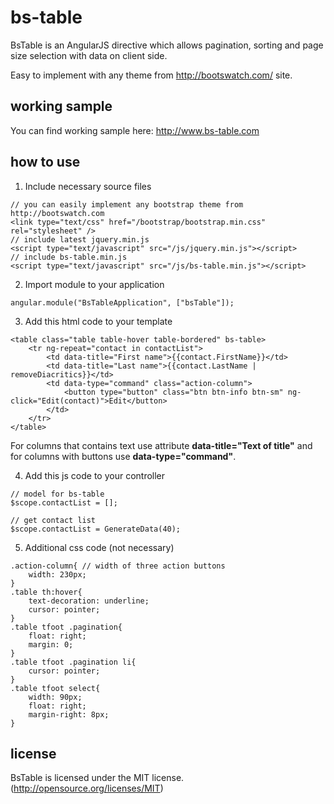 # bs-table

BsTable is an AngularJS directive which allows pagination, sorting and page size selection with data on client side.

Easy to implement with any theme from http://bootswatch.com/ site.

## working sample

You can find working sample here: http://www.bs-table.com

## how to use

1) Include necessary source files

```
// you can easily implement any bootstrap theme from http://bootswatch.com
<link type="text/css" href="/bootstrap/bootstrap.min.css" rel="stylesheet" />
// include latest jquery.min.js
<script type="text/javascript" src="/js/jquery.min.js"></script>
// include bs-table.min.js
<script type="text/javascript" src="/js/bs-table.min.js"></script>
```

2) Import module to your application

```
angular.module("BsTableApplication", ["bsTable"]);
```

3) Add this html code to your template

```
<table class="table table-hover table-bordered" bs-table>
    <tr ng-repeat="contact in contactList">
        <td data-title="First name">{{contact.FirstName}}</td>
        <td data-title="Last name">{{contact.LastName | removeDiacritics}}</td>
        <td data-type="command" class="action-column">
            <button type="button" class="btn btn-info btn-sm" ng-click="Edit(contact)">Edit</button>
        </td>
    </tr>
</table>
```
For columns that contains text use attribute **data-title="Text of title"** and for columns with buttons use **data-type="command"**.

4) Add this js code to your controller

```
// model for bs-table
$scope.contactList = [];

// get contact list
$scope.contactList = GenerateData(40);
```
5) Additional css code (not necessary)

```
.action-column{ // width of three action buttons
    width: 230px;
}
.table th:hover{
    text-decoration: underline;
    cursor: pointer;
}
.table tfoot .pagination{
    float: right;
    margin: 0;
}
.table tfoot .pagination li{
    cursor: pointer;
}
.table tfoot select{
    width: 90px;
    float: right;
    margin-right: 8px;
}
```

## license

BsTable is licensed under the MIT license. (http://opensource.org/licenses/MIT)
